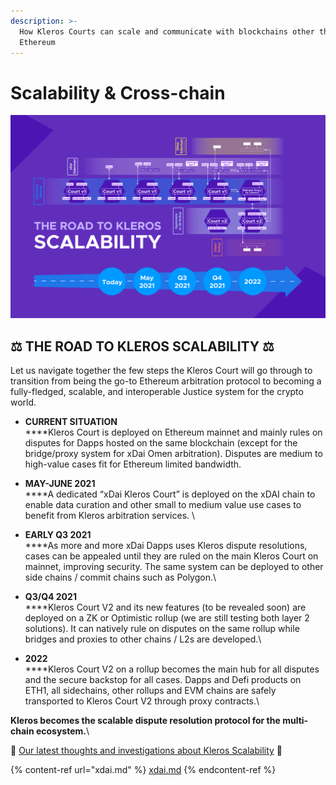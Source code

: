 ```yaml
---
description: >-
  How Kleros Courts can scale and communicate with blockchains other than
  Ethereum
---
```


# Scalability & Cross-chain

![](../../.gitbook/assets/scalability-roadmap-2-.png)

## **⚖️ THE ROAD TO KLEROS SCALABILITY ⚖️**

Let us navigate together the few steps the Kleros Court will go through to transition from being the go-to Ethereum arbitration protocol to becoming a fully-fledged, scalable, and interoperable Justice system for the crypto world.

* **CURRENT SITUATION**\
  ****Kleros Court is deployed on Ethereum mainnet and mainly rules on disputes for Dapps hosted on the same blockchain (except for the bridge/proxy system for xDai Omen arbitration). Disputes are medium to high-value cases fit for Ethereum limited bandwidth.\
  &#x20;                                                             &#x20;
* **MAY-JUNE 2021**\
  ****A dedicated “xDai Kleros Court” is deployed on the xDAI chain to enable data curation and other small to medium value use cases to benefit from Kleros arbitration services. \

* **EARLY Q3 2021**\
  ****As more and more xDai Dapps uses Kleros dispute resolutions, cases can be appealed until they are ruled on the main Kleros Court on mainnet, improving security. The same system can be deployed to other side chains / commit chains such as Polygon.\

* **Q3/Q4 2021**\
  ****Kleros Court V2 and its new features (to be revealed soon) are deployed on a ZK or Optimistic rollup (we are still testing both layer 2 solutions). It can natively rule on disputes on the same rollup while bridges and proxies to other chains / L2s are developed.\

* **2022**\
  ****Kleros Court V2 on a rollup becomes the main hub for all disputes and the secure backstop for all cases. Dapps and Defi products on ETH1, all sidechains, other rollups and EVM chains are safely transported to Kleros Court V2 through proxy contracts.\


**Kleros becomes the scalable dispute resolution protocol for the multi-chain ecosystem.**\


🔎 [Our latest thoughts and investigations about Kleros Scalability](https://blog.kleros.io/ethereum-scalability-and-kleros/) 🔎

{% content-ref url="xdai.md" %}
[xdai.md](xdai.md)
{% endcontent-ref %}

